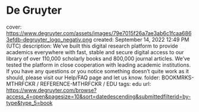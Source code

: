 # De Gruyter

cover: https://www.degruyter.com/assets/images/79e7015f26a7ae3ab6c1fcaa6863efdb-degruyter_logo_negativ.png
created: September 14, 2022 12:49 PM (UTC)
description: We’ve built this digital research platform to provide academics everywhere with fast, stable and secure digital access to our library of over 110,000 scholarly books and 800,000 journal articles. We’ve tested the platform in close cooperation with leading academic institutions. If you have any questions or you notice something doesn’t quite work as it should, please visit our Help/FAQ page and let us know.
folder: BOOKMRKS-MTHRFCKR / REFERENCE-MTHRFCKR / EDU
tags: edu
url: https://www.degruyter.com/browse?access_4=open&pagesize=10&sort=datedescending&submittedfilterid=by-type&type_5=book
